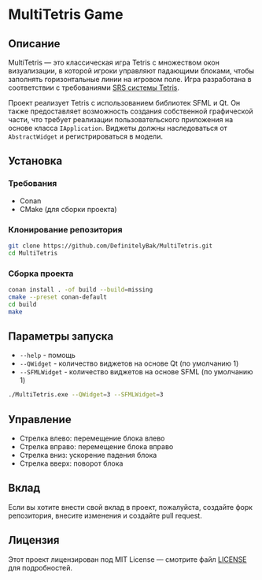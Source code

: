# MultiTetris Game

## Описание
MultiTetris — это классическая игра Tetris с множеством окон визуализации, в которой игроки управляют падающими блоками, чтобы заполнять горизонтальные линии на игровом поле. Игра разработана в соответствии с требованиями [SRS системы Tetris](https://tetris.wiki/Super_Rotation_System).

Проект реализует Tetris с использованием библиотек SFML и Qt. Он также предоставляет возможность создания собственной графической части, что требует реализации пользовательского приложения на основе класса `IApplication`. Виджеты должны наследоваться от `AbstractWidget` и регистрироваться в модели.

## Установка

### Требования
- Conan
- CMake (для сборки проекта)

### Клонирование репозитория
```bash
git clone https://github.com/DefinitelyBak/MultiTetris.git
cd MultiTetris
```

### Сборка проекта
```bash
conan install . -of build --build=missing
cmake --preset conan-default
cd build
make
```

## Параметры запуска
* `--help` - помощь
* `--QWidget` - количество виджетов на основе Qt (по умолчанию 1)
* `--SFMLWidget` - количество виджетов на основе SFML (по умолчанию 1)
```bash
./MultiTetris.exe --QWidget=3 --SFMLWidget=3
```

## Управление
- Стрелка влево: перемещение блока влево
- Стрелка вправо: перемещение блока вправо
- Стрелка вниз: ускорение падения блока
- Стрелка вверх: поворот блока

## Вклад
Если вы хотите внести свой вклад в проект, пожалуйста, создайте форк репозитория, внесите изменения и создайте pull request.

## Лицензия
Этот проект лицензирован под MIT License — смотрите файл [LICENSE](LICENSE.txt) для подробностей.